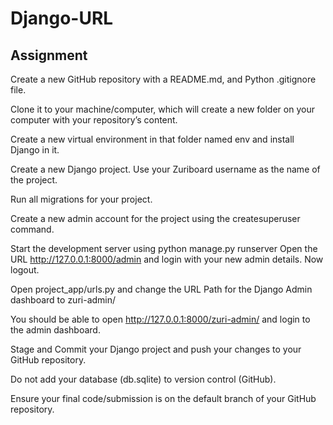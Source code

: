 # Django-URL
## Assignment

Create a new GitHub repository with a README.md, and Python .gitignore file.

Clone it to your machine/computer, which will create a new folder on your computer with your repository’s content.

Create a new virtual environment in that folder named env and install Django in it.

Create a new Django project. Use your Zuriboard username as the name of the project.


Run all migrations for your project.

 

Create a new admin account for the project using the createsuperuser command. 

Start the development server using python manage.py runserver
Open the URL  http://127.0.0.1:8000/admin and login with your new admin details. Now logout.

 

Open project_app/urls.py and change the URL Path for the Django Admin dashboard to zuri-admin/

You should be able to open http://127.0.0.1:8000/zuri-admin/ and login to the admin dashboard.

Stage and Commit your Django project and push your changes to your GitHub repository. 

Do not add your database (db.sqlite) to version control (GitHub). 

Ensure your final code/submission is on the default branch of your GitHub repository.
